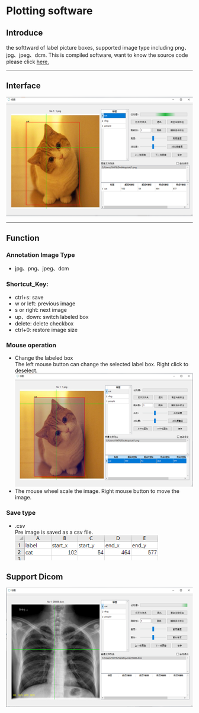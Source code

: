 # Plotting software
## Introduce
  the softtward of label picture boxes, supported image type including png、jpg、jpeg、dcm. This is compiled software,
want to know the source code please click [here.](https://github.com/qiangw21/plot)

---
## Interface
![Image text](./docs/interface.png)

---
## Function
### Annotation Image Type
- jpg、png、jpeg、dcm
### Shortcut_Key: 
- ctrl+s: save
- w or left: previous image
- s or right: next image
- up、down: switch labeled box
- delete: delete checkbox
- ctrl+0: restore image size
### Mouse operation
- Change the labeled box  
The left mouse button can change the selected label box. Right click to deselect.  
![Image text](./docs/select-bbox.png)
- The mouse wheel scale the image. Right mouse button to move the image.
### Save type
- .csv  
Pre image is saved as a csv file.  
![Image text](./docs/save.png)

## Support Dicom
![Image text](./docs/dicom.png)
